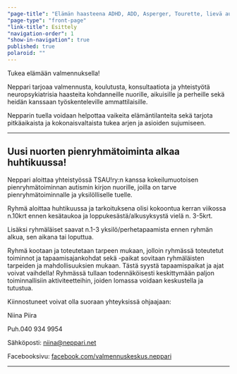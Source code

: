 ```yaml
---
"page-title": "Elämän haasteena ADHD, ADD, Asperger, Tourette, lievä autismi?"
"page-type": "front-page"
"link-title": Esittely
"navigation-order": 1
"show-in-navigation": true
published: true
polaroid: ""
---
```









Tukea elämään valmennuksella!

Neppari tarjoaa valmennusta, koulutusta, konsultaatiota ja yhteistyötä neuropsykiatrisia haasteita kohdanneille nuorille, aikuisille ja perheille sekä heidän kanssaan työskenteleville ammattilaisille.

Nepparin tuella voidaan helpottaa vaikeita elämäntilanteita sekä tarjota pitkäaikaista ja kokonaisvaltaista tukea arjen ja asioiden sujumiseen.

___

## Uusi nuorten pienryhmätoiminta alkaa huhtikuussa!

Neppari aloittaa yhteistyössä TSAU!ry:n kanssa kokeilumuotoisen pienryhmätoiminnan autismin kirjon nuorille, joilla on tarve pienryhmätoiminnalle ja yksilölliselle tuelle.

Ryhmä aloittaa huhtikuussa ja tarkoituksena olisi kokoontua kerran
viikossa n.10krt ennen kesätaukoa ja loppukesästä/alkusyksystä vielä n. 3-5krt.

Lisäksi ryhmäläiset saavat n.1-3 yksilö/perhetapaamista ennen ryhmän alkua, sen aikana tai loputtua.

Ryhmä kootaan ja toteutetaan tarpeen mukaan, jolloin ryhmässä toteutetut toiminnot ja tapaamisajankohdat sekä -paikat sovitaan ryhmäläisten tarpeiden ja mahdollisuuksien mukaan.
Tästä syystä tapaamispaikat ja ajat voivat vaihdella!
Ryhmässä tullaan todennäköisesti keskittymään paljon toiminnallisiin aktiviteetteihin, joiden lomassa voidaan keskustella ja tutustua.

Kiinnostuneet voivat olla suoraan yhteyksissä ohjaajaan:

Niina Piira

Puh.040 934 9954

Sähköposti: niina@neppari.net

Facebooksivu: [facebook.com/valmennuskeskus.neppari](https://www.facebook.com/valmennuskeskus.neppari/)

___
